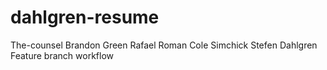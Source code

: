 # dahlgren-resume
The-counsel
Brandon Green
Rafael Roman
Cole Simchick
Stefen Dahlgren
Feature branch workflow
